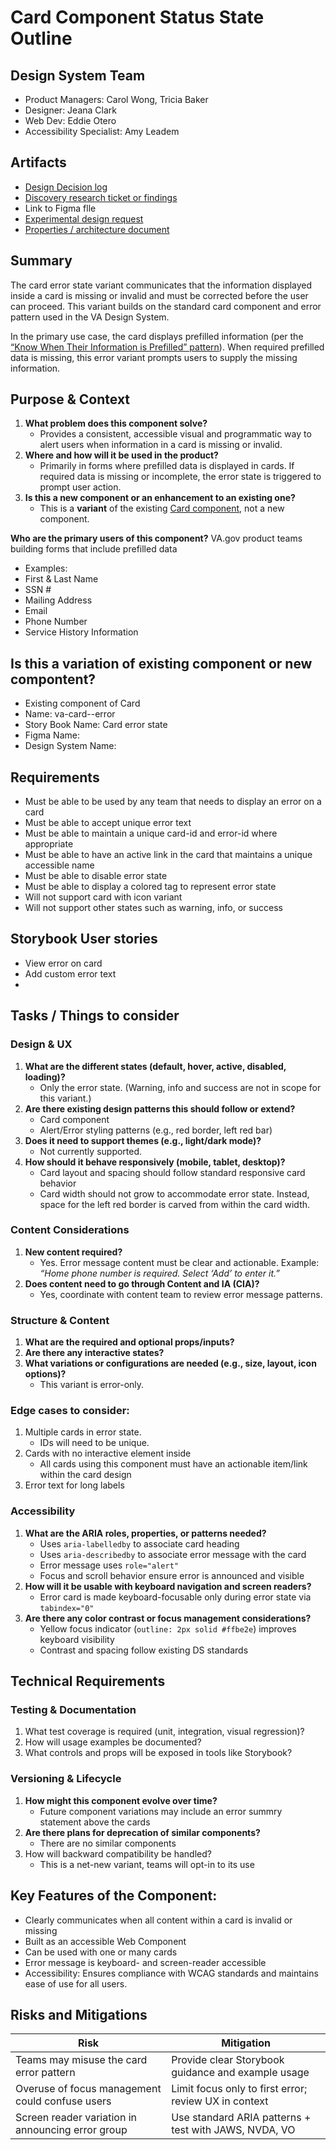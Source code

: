 
# Card Component Status State Outline

## Design System Team
- Product Managers: Carol Wong, Tricia Baker
- Designer: Jeana Clark
- Web Dev: Eddie Otero
- Accessibility Specialist: Amy Leadem
  
## Artifacts
- [Design Decision log](https://github.com/department-of-veterans-affairs/va.gov-team/blob/master/products/design-system-forms-library/products/components/card-error-state/design-decision-log.md)
- [Discovery research ticket or findings](https://github.com/department-of-veterans-affairs/vets-design-system-documentation/issues/4516)
- Link to Figma flle
- [Experimental design request](https://github.com/department-of-veterans-affairs/vets-design-system-documentation/issues/4276)
- [Properties / architecture document](https://github.com/department-of-veterans-affairs/va.gov-team/blob/master/products/design-system-forms-library/products/components/card-error-state/properties-architecture.md)

## Summary
The card error state variant communicates that the information displayed inside a card is missing or invalid and must be corrected before the user can proceed. This variant builds on the standard card component and error pattern used in the VA Design System.

In the primary use case, the card displays prefilled information (per the [“Know When Their Information is Prefilled” pattern](https://design.va.gov/patterns/help-users-to/know-when-their-information-is-prefilled)). When required prefilled data is missing, this error variant prompts users to supply the missing information.

  
## Purpose & Context
1. **What problem does this component solve?**
   - Provides a consistent, accessible visual and programmatic way to alert users when information in a card is missing or invalid.
1. **Where and how will it be used in the product?**
   - Primarily in forms where prefilled data is displayed in cards. If required data is missing or incomplete, the error state is triggered to prompt user action.
1. **Is this a new component or an enhancement to an existing one?**
   - This is a **variant** of the existing [Card component](https://design.va.gov/components/card), not a new component.

**Who are the primary users of this component?**
VA.gov product teams building forms that include prefilled data
- Examples:
- 	First & Last Name
- 	SSN #
- 	Mailing Address
- 	Email
- 	Phone Number
- 	Service History Information

## Is this a variation of existing component or new compontent?
- Existing component of Card
- Name: va-card--error
- Story Book Name: Card error state
- Figma Name:
- Design System Name: 

## Requirements
- Must be able to be used by any team that needs to display an error on a card
- Must be able to accept unique error text
- Must be able to maintain a unique card-id and error-id where appropriate
- Must be able to have an active link in the card that maintains a unique accessible name
- Must be able to disable error state
- Must be able to display a colored tag to represent error state
- Will not support card with icon variant
- Will not support other states such as warning, info, or success

## Storybook User stories
- View error on card
- Add custom error text
- 

## Tasks / Things to consider

### Design & UX
1. **What are the different states (default, hover, active, disabled, loading)?**
   - Only the error state. (Warning, info and success are not in scope for this variant.)
1. **Are there existing design patterns this should follow or extend?**
   - Card component
   - Alert/Error styling patterns (e.g., red border, left red bar)
1. **Does it need to support themes (e.g., light/dark mode)?**
   - Not currently supported.
1. **How should it behave responsively (mobile, tablet, desktop)?**
   - Card layout and spacing should follow standard responsive card behavior  
   - Card width should not grow to accommodate error state. Instead, space for the left red border is carved from within the card width.

### Content Considerations
1. **New content required?**
   - Yes. Error message content must be clear and actionable.  Example: _“Home phone number is required. Select ‘Add’ to enter it.”_
1. **Does content need to go through Content and IA (CIA)?** 
   - Yes, coordinate with content team to review error message patterns.


### Structure & Content
1. **What are the required and optional props/inputs?**
1. **Are there any interactive states?**
1. **What variations or configurations are needed (e.g., size, layout, icon options)?**
   - This variant is error-only.

### Edge cases to consider:  
1. Multiple cards in error state.
   - IDs will need to be unique.  
1. Cards with no interactive element inside
   - All cards using this component must have an actionable item/link within the card design 
1. Error text for long labels

### Accessibility
1. **What are the ARIA roles, properties, or patterns needed?**
   - Uses `aria-labelledby` to associate card heading  
   - Uses `aria-describedby` to associate error message with the card  
   - Error message uses `role="alert"`   
   - Focus and scroll behavior ensure error is announced and visible  
1. **How will it be usable with keyboard navigation and screen readers?**
   - Error card is made keyboard-focusable only during error state via `tabindex="0"` 
1. **Are there any color contrast or focus management considerations?**
   - Yellow focus indicator (`outline: 2px solid #ffbe2e`) improves keyboard visibility  
   - Contrast and spacing follow existing DS standards  


## Technical Requirements
### Testing & Documentation
1. What test coverage is required (unit, integration, visual regression)?
1. How will usage examples be documented?
1. What controls and props will be exposed in tools like Storybook?

### Versioning & Lifecycle
1. **How might this component evolve over time?**
   - Future component variations may include an error summry statement above the cards
1. **Are there plans for deprecation of similar components?**
   - There are no similar components
1. How will backward compatibility be handled?
   - This is a net-new variant, teams will opt-in to its use

## Key Features of the Component:
- Clearly communicates when all content within a card is invalid or missing  
- Built as an accessible Web Component  
- Can be used with one or many cards  
- Error message is keyboard- and screen-reader accessible  
- Accessibility: Ensures compliance with WCAG standards and maintains ease of use for all users.



## Risks and Mitigations
| Risk                                               | Mitigation                                             |
|----------------------------------------------------|--------------------------------------------------------|
| Teams may misuse the card error pattern            | Provide clear Storybook guidance and example usage     |
| Overuse of focus management could confuse users    | Limit focus only to first error; review UX in context  |
| Screen reader variation in announcing error group  | Use standard ARIA patterns + test with JAWS, NVDA, VO  |


